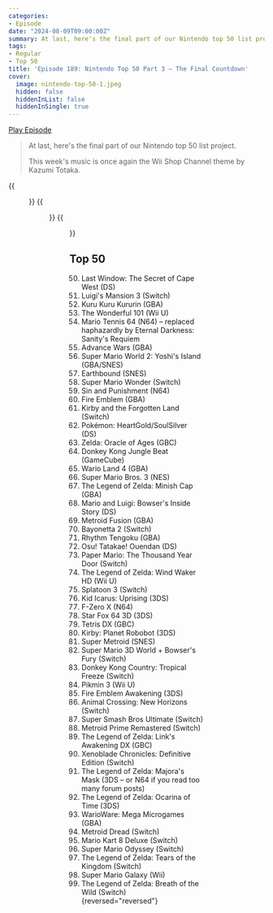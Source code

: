 ```yaml
---
categories:
- Episode
date: "2024-08-09T09:00:00Z"
summary: At last, here's the final part of our Nintendo top 50 list project.
tags:
- Regular
- Top 50
title: 'Episode 189: Nintendo Top 50 Part 3 – The Final Countdown'
cover: 
  image: nintendo-top-50-1.jpeg
  hidden: false
  hiddenInList: false
  hiddenInSingle: true
---
```


[Play Episode](https://www.patreon.com/posts/episode-189-top-109698941)
> At last, here's the final part of our Nintendo top 50 list project.
> 
> This week's music is once again the Wii Shop Channel theme by Kazumi Totaka.

{{<figure 
    src="long-john-beep.jpeg" 
    alt="Long John Beep" >}}
{{<figure 
    src="nintendo-top-50-1.jpeg" 
    alt="Top 50" >}}
{{<figure 
    src="nintendo-top-50-2.jpeg" 
    caption="Image Credit: Tanner" 
    alt="Top 50">}}

## Top 50

50. Last Window: The Secret of Cape West (DS)
49. Luigi's Mansion 3 (Switch)
48. Kuru Kuru Kururin (GBA)
47. The Wonderful 101 (Wii U) 
46. Mario Tennis 64 (N64) – replaced haphazardly by Eternal Darkness: Sanity's Requiem
45. Advance Wars (GBA)
44. Super Mario World 2: Yoshi's Island (GBA/SNES)
43. Earthbound (SNES)
42. Super Mario Wonder (Switch)
41. Sin and Punishment (N64)
40. Fire Emblem (GBA)
39. Kirby and the Forgotten Land (Switch)
38. Pokémon: HeartGold/SoulSilver (DS)
37. Zelda: Oracle of Ages (GBC)
36. Donkey Kong Jungle Beat (GameCube)
35. Wario Land 4 (GBA)
34. Super Mario Bros. 3 (NES)
33. The Legend of Zelda: Minish Cap (GBA)
32. Mario and Luigi: Bowser's Inside Story (DS)
31. Metroid Fusion (GBA)
30. Bayonetta 2 (Switch)
29. Rhythm Tengoku (GBA)
28. Osu! Tatakae! Ouendan (DS)
27. Paper Mario: The Thousand Year Door (Switch)
26. The Legend of Zelda: Wind Waker HD (Wii U)
25. Splatoon 3 (Switch)
24. Kid Icarus: Uprising (3DS)
23. F-Zero X (N64)
22. Star Fox 64 3D (3DS)
21. Tetris DX (GBC)
20. Kirby: Planet Robobot (3DS)
19. Super Metroid (SNES) 
18. Super Mario 3D World + Bowser's Fury (Switch)
17. Donkey Kong Country: Tropical Freeze (Switch)
16. Pikmin 3 (Wii U)
15. Fire Emblem Awakening (3DS)
14. Animal Crossing: New Horizons (Switch)
13. Super Smash Bros Ultimate (Switch)
12. Metroid Prime Remastered (Switch)
11. The Legend of Zelda: Link's Awakening DX (GBC)
10. Xenoblade Chronicles: Definitive Edition (Switch)
9. The Legend of Zelda: Majora's Mask (3DS – or N64 if you read too many forum posts)
8. The Legend of Zelda: Ocarina of Time (3DS)
7. WarioWare: Mega Microgames (GBA)
6. Metroid Dread (Switch)
5. Mario Kart 8 Deluxe (Switch)
4. Super Mario Odyssey (Switch)
3. The Legend of Zelda: Tears of the Kingdom (Switch)
2. Super Mario Galaxy (Wii)
1. The Legend of Zelda: Breath of the Wild (Switch)
{reversed="reversed"}